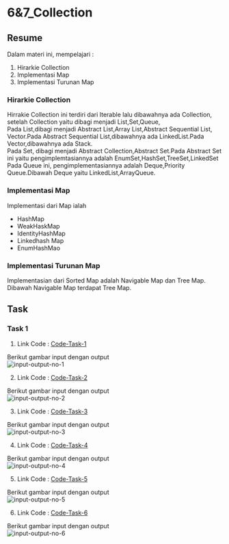 # 6&7_Collection

## Resume

Dalam materi ini, mempelajari :<br />

1. Hirarkie Collection <br />
2. Implementasi Map <br />
3. Implementasi Turunan Map <br />

### Hirarkie Collection

Hirrakie Collection ini terdiri dari Iterable lalu dibawahnya ada Collection, setelah Collection yaitu dibagi menjadi List,Set,Queue,<br />
Pada List,dibagi menjadi Abstract List,Array List,Abstract Sequential List, Vector.Pada Abstract Sequential List,dibawahnya ada LinkedList.Pada Vector,dibawahnya ada Stack.<br />
Pada Set, dibagi menjadi Abstract Collection,Abstract Set.Pada Abstract Set ini yaitu pengimplemtasiannya adalah EnumSet,HashSet,TreeSet,LinkedSet
<br />
Pada Queue ini, pengimplementasiannya adalah Deque,Priority Queue.Dibawah Deque yaitu LinkedList,ArrayQueue.

### Implementasi Map

Implementasi dari Map ialah <br />

- HashMap <br />
- WeakHaskMap <br />
- IdentityHashMap <br />
- Linkedhash Map <br />
- EnumHashMao

### Implementasi Turunan Map

Implementasian dari Sorted Map adalah Navigable Map dan Tree Map.<br />
Dibawah Navigable Map terdapat Tree Map.

## Task

### Task 1

1. Link Code : [Code-Task-1]()<br />

Berikut gambar input dengan output <br />
![input-output-no-1]() <br />

2. Link Code : [Code-Task-2]()<br />

Berikut gambar input dengan output <br />
![input-output-no-2]() <br />

3. Link Code : [Code-Task-3]()<br />

Berikut gambar input dengan output <br />
![input-output-no-3]() <br />

4. Link Code : [Code-Task-4]()<br />

Berikut gambar input dengan output <br />
![input-output-no-4]() <br />

5. Link Code : [Code-Task-5]()<br />

Berikut gambar input dengan output <br />
![input-output-no-5]() <br />

6. Link Code : [Code-Task-6]()<br />

Berikut gambar input dengan output <br />
![input-output-no-6]() <br />
